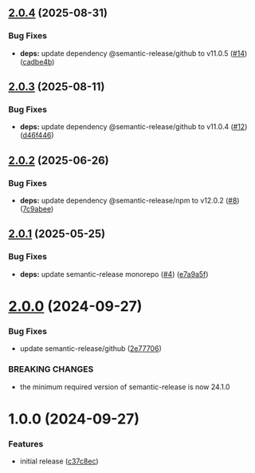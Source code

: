 ## [2.0.4](https://github.com/podium-lib/semantic-release-config/compare/v2.0.3...v2.0.4) (2025-08-31)


### Bug Fixes

* **deps:** update dependency @semantic-release/github to v11.0.5 ([#14](https://github.com/podium-lib/semantic-release-config/issues/14)) ([cadbe4b](https://github.com/podium-lib/semantic-release-config/commit/cadbe4bd53b961f7a37262d4f4f796f2829c9262))

## [2.0.3](https://github.com/podium-lib/semantic-release-config/compare/v2.0.2...v2.0.3) (2025-08-11)


### Bug Fixes

* **deps:** update dependency @semantic-release/github to v11.0.4 ([#12](https://github.com/podium-lib/semantic-release-config/issues/12)) ([d46f446](https://github.com/podium-lib/semantic-release-config/commit/d46f44682cdf2efbf1362323d1495038aab2caac))

## [2.0.2](https://github.com/podium-lib/semantic-release-config/compare/v2.0.1...v2.0.2) (2025-06-26)


### Bug Fixes

* **deps:** update dependency @semantic-release/npm to v12.0.2 ([#8](https://github.com/podium-lib/semantic-release-config/issues/8)) ([7c9abee](https://github.com/podium-lib/semantic-release-config/commit/7c9abee2ec8eb0111c3b83212e5b168ba9dd2f75))

## [2.0.1](https://github.com/podium-lib/semantic-release-config/compare/v2.0.0...v2.0.1) (2025-05-25)


### Bug Fixes

* **deps:** update semantic-release monorepo ([#4](https://github.com/podium-lib/semantic-release-config/issues/4)) ([e7a9a5f](https://github.com/podium-lib/semantic-release-config/commit/e7a9a5f45b1679d3b476b060cc2d6f7305a537b5))

# [2.0.0](https://github.com/podium-lib/semantic-release-config/compare/v1.0.0...v2.0.0) (2024-09-27)


### Bug Fixes

* update semantic-release/github ([2e77706](https://github.com/podium-lib/semantic-release-config/commit/2e77706a36289e3cd1dae72f700c533f4612b761))


### BREAKING CHANGES

* the minimum required version of semantic-release
is now 24.1.0

# 1.0.0 (2024-09-27)


### Features

* initial release ([c37c8ec](https://github.com/podium-lib/semantic-release-config/commit/c37c8ecaf105c3d44861e92b1cffe46576b7f15c))
